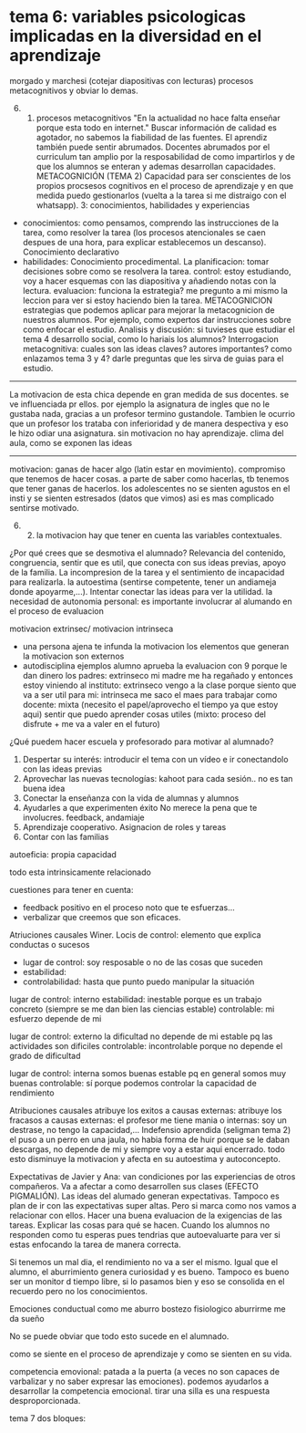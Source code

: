 # tema 6: variables psicologicas implicadas en la diversidad en el aprendizaje

morgado y marchesi (cotejar diapositivas con lecturas) procesos metacognitivos y obviar lo demas.

6. 1. procesos metacognitivos 
"En la actualidad no hace falta enseñar porque esta todo en internet." Buscar información de calidad es agotador, no sabemos la fiabilidad de las fuentes. El aprendiz también puede sentir abrumados.
Docentes abrumados por el curriculum tan amplio por la resposabilidad de como impartirlos y de que los alumnos se enteran y ademas desarrollan capacidades.
METACOGNICIÓN (TEMA 2) Capacidad para ser conscientes de los propios procsesos cognitivos en el proceso de aprendizaje y en que medida puedo gestionarlos (vuelta a la tarea si me distraigo con el whatsapp).
3: conocimientos, habilidades y experiencias
- conocimientos: como pensamos, comprendo las instrucciones de la tarea, como resolver la tarea (los procesos atencionales se caen despues de una hora, para explicar establecemos un descanso). Conocimiento declarativo
- habilidades: Conocimiento procedimental. La planificacion: tomar decisiones sobre como se resolvera la tarea. control: estoy estudiando, voy a hacer esquemas con las diapositiva y añadiendo notas con la lectura. evaluacion: funciona la estrategia? me pregunto a mi mismo la leccion para ver si estoy haciendo bien la tarea.
METACOGNICION estrategias que podemos aplicar para mejorar la metacognicion de nuestros alumnos. Por ejemplo, como expertos dar instrucciones sobre como enfocar el estudio. Analisis y discusión: si tuvieses que estudiar el tema 4 desarrollo social, como lo hariais los alumnos? Interrogacion metacognitiva: cuales son las ideas claves? autores importantes? como enlazamos tema 3 y 4? darle preguntas que les sirva de guias para el estudio.

----
La motivacion de esta chica depende en gran medida de sus docentes. se ve influenciada pr ellos. por ejemplo la asignatura de ingles que no le gustaba nada, gracias a un profesor termino gustandole. Tambien le ocurrio que un profesor los trataba con inferioridad y de manera despectiva y eso le hizo odiar una asignatura. sin motivacion no hay aprendizaje. clima del aula, como se exponen las ideas

---
motivacion: ganas de hacer algo (latin estar en movimiento). compromiso que tenemos de hacer cosas. a parte de saber como hacerlas, tb tenemos que tener ganas de hacerlos. los adolescentes no se sienten agustos en el insti y se sienten estresados (datos que vimos) asi es mas complicado sentirse motivado.

6. 2. la motivacion
hay que tener en cuenta las variables contextuales.

¿Por qué crees que se desmotiva el alumnado? Relevancia del contenido, congruencia, sentir que es util, que conecta con sus ideas previas, apoyo de la familia. La incompresion de la tarea y el sentimiento de incapacidad para realizarla. la autoestima (sentirse competente, tener un andiameja donde apoyarme,...). Intentar conectar las ideas para ver la utilidad. la necesidad de autonomia personal: es importante involucrar al alumando en el proceso de evaluacion

motivacion extrinsec/ motivacion intrinseca
- una persona ajena te infunda la motivacion los elementos que generan la motivacion son externos
- autodisciplina
ejemplos alumno aprueba la evaluacion con 9 porque le dan dinero los padres: extrinseco
mi madre me ha regañado y entonces estoy viniendo al instituto: extrinseco
vengo a la clase porque siento que va a ser util para mi: intrinseca
me saco el maes para trabajar como docente: mixta (necesito el papel/aprovecho el tiempo ya que estoy aqui)
sentir que puedo aprender cosas utiles (mixto: proceso del disfrute + me va a valer en el futuro)

¿Qué puedem hacer escuela y profesorado para motivar al alumnado?
1. Despertar su interés: introducir el tema con un vídeo e ir conectandolo con las ideas previas
2. Aprovechar las nuevas tecnologías: kahoot para cada sesión.. no es tan buena idea
3. Conectar la enseñanza con la vida de alumnas y alumnos
4. Ayudarles a que experimenten éxito
No merece la pena que te involucres. feedback, andamiaje
5. Aprendizaje cooperativo. Asignacion de roles y tareas
6. Contar con las familias

autoeficia: propia capacidad

todo esta intrinsicamente relacionado

cuestiones para tener en cuenta:
- feedback positivo en el proceso noto que te esfuerzas...
- verbalizar que creemos que son eficaces.

Atriuciones causales Winer.
Locis de control: elemento que explica conductas o sucesos
- lugar de control: soy resposable o no  de las cosas que suceden
- estabilidad: 
- controlabilidad: hasta que punto puedo manipular la situación

lugar de control: interno
estabilidad: inestable porque es un trabajo concreto (siempre se me dan bien las ciencias estable)
controlable: mi esfuerzo depende de mi

lugar de control: externo la dificultad no depende de mi
estable pq las actividades son dificiles
controlable: incontrolable porque no depende el grado de dificultad

lugar de control: interna somos buenas
estable pq en general somos muy buenas
controlable: sí porque podemos controlar la capacidad de rendimiento

Atribuciones causales
atribuye los exitos a causas externas: 
atribuye los fracasos a causas externas: el profesor me tiene mania
o internas: soy un destrase, no tengo la capacidad,... Indefensio aprendida (seligman tema 2) el puso a un perro en una jaula, no habia forma de huir porque se le daban descargas, no depende de mi y siempre voy a estar aqui encerrado. todo esto disminuye la motivacion y afecta en su autoestima y autoconcepto. 

Expectativas de Javier y Ana: van condiciones por las experiencias de otros compañeros. Va a afectar a como desarrollen sus clases (EFECTO PIGMALIÓN). Las ideas del alumado generan expectativas. Tampoco es plan de ir con las expectativas super altas. Pero si marca como nos vamos a relacionar con ellos. Hacer una buena evaluacion de la exigencias de las tareas. Explicar las cosas para qué se hacen. Cuando los alumnos no responden como tu esperas pues tendrias que autoevaluarte para ver si estas enfocando la tarea de manera correcta.

Si tenemos un mal dia, el rendimiento no va a ser el mismo. Igual que el alumno, el aburrimiento genera curiosidad y es bueno. Tampoco es bueno ser un monitor d tiempo libre, si lo pasamos bien y eso se consolida en el recuerdo pero no los conocimientos.

Emociones 
conductual como me aburro bostezo
fisiologico aburrirme me da sueño

No se puede obviar que todo esto sucede en el alumnado.

como se siente en el proceso de aprendizaje y como se sienten en su vida. 

competencia emovional: patada a la puerta (a veces no son capaces de varbalizar y no saber expresar las emociones). podemos ayudarlos a desarrollar la competencia emocional. tirar una silla es una respuesta desproporcionada.

tema 7 dos bloques:  